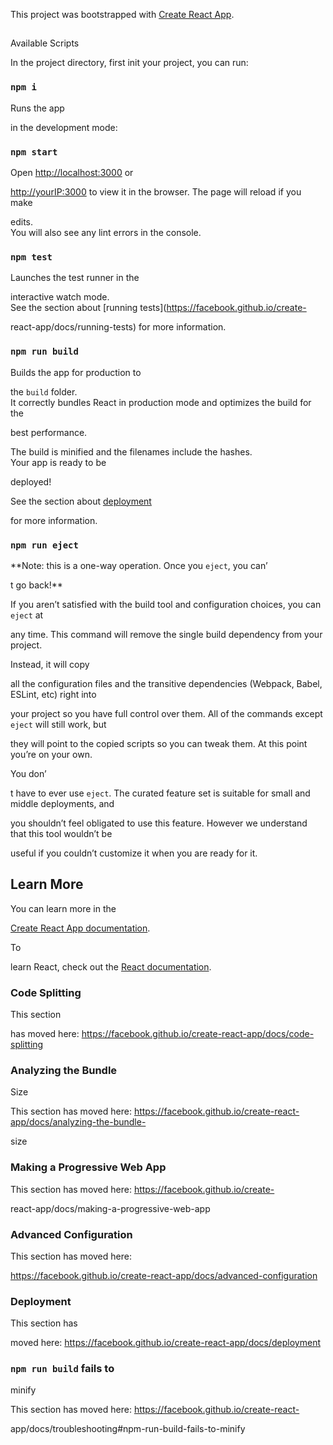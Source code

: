 This project was bootstrapped with [Create React App](https://github.com/facebook/create-react-app).

## 

Available Scripts

In the project directory, first init your project, you can run:

### `npm i`

Runs the app 

in the development mode:<br>
### `npm start`
Open [http://localhost:3000](http://localshot:3000) or 

[http://yourIP:3000](http://yourIP:3000) to view it in the browser.
The page will reload if you make 

edits.<br>
You will also see any lint errors in the console.

### `npm test`

Launches the test runner in the 

interactive watch mode.<br>
See the section about [running tests](https://facebook.github.io/create-

react-app/docs/running-tests) for more information.

### `npm run build`

Builds the app for production to 

the `build` folder.<br>
It correctly bundles React in production mode and optimizes the build for the 

best performance.

The build is minified and the filenames include the hashes.<br>
Your app is ready to be 

deployed!

See the section about [deployment](https://facebook.github.io/create-react-app/docs/deployment) 

for more information.

### `npm run eject`

**Note: this is a one-way operation. Once you `eject`, you can’

t go back!**

If you aren’t satisfied with the build tool and configuration choices, you can `eject` at 

any time. This command will remove the single build dependency from your project.

Instead, it will copy 

all the configuration files and the transitive dependencies (Webpack, Babel, ESLint, etc) right into 

your project so you have full control over them. All of the commands except `eject` will still work, but 

they will point to the copied scripts so you can tweak them. At this point you’re on your own.

You don’

t have to ever use `eject`. The curated feature set is suitable for small and middle deployments, and 

you shouldn’t feel obligated to use this feature. However we understand that this tool wouldn’t be 

useful if you couldn’t customize it when you are ready for it.

## Learn More

You can learn more in the 

[Create React App documentation](https://facebook.github.io/create-react-app/docs/getting-started).

To 

learn React, check out the [React documentation](https://reactjs.org/).

### Code Splitting

This section 

has moved here: https://facebook.github.io/create-react-app/docs/code-splitting

### Analyzing the Bundle 

Size

This section has moved here: https://facebook.github.io/create-react-app/docs/analyzing-the-bundle-

size

### Making a Progressive Web App

This section has moved here: https://facebook.github.io/create-

react-app/docs/making-a-progressive-web-app

### Advanced Configuration

This section has moved here: 

https://facebook.github.io/create-react-app/docs/advanced-configuration

### Deployment

This section has 

moved here: https://facebook.github.io/create-react-app/docs/deployment

### `npm run build` fails to 

minify

This section has moved here: https://facebook.github.io/create-react-

app/docs/troubleshooting#npm-run-build-fails-to-minify
